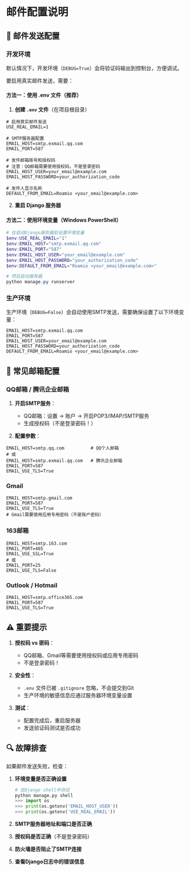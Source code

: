 # 邮件配置说明

## 📧 邮件发送配置

### 开发环境

默认情况下，开发环境（`DEBUG=True`）会将验证码输出到控制台，方便调试。

要启用真实邮件发送，需要：

#### 方法一：使用 .env 文件（推荐）

1. **创建 `.env` 文件**（在项目根目录）
```env
# 启用真实邮件发送
USE_REAL_EMAIL=1

# SMTP服务器配置
EMAIL_HOST=smtp.exmail.qq.com
EMAIL_PORT=587

# 发件邮箱账号和授权码
# 注意：QQ邮箱需要使用授权码，不是登录密码
EMAIL_HOST_USER=your_email@example.com
EMAIL_HOST_PASSWORD=your_authorization_code

# 发件人显示名称
DEFAULT_FROM_EMAIL=Roamio <your_email@example.com>
```

2. **重启 Django 服务器**

#### 方法二：使用环境变量（Windows PowerShell）

```powershell
# 在启动Django服务器前设置环境变量
$env:USE_REAL_EMAIL="1"
$env:EMAIL_HOST="smtp.exmail.qq.com"
$env:EMAIL_PORT="587"
$env:EMAIL_HOST_USER="your_email@example.com"
$env:EMAIL_HOST_PASSWORD="your_authorization_code"
$env:DEFAULT_FROM_EMAIL="Roamio <your_email@example.com>"

# 然后启动服务器
python manage.py runserver
```

### 生产环境

生产环境（`DEBUG=False`）会自动使用SMTP发送，需要确保设置了以下环境变量：

```env
EMAIL_HOST=smtp.exmail.qq.com
EMAIL_PORT=587
EMAIL_HOST_USER=your_email@example.com
EMAIL_HOST_PASSWORD=your_authorization_code
DEFAULT_FROM_EMAIL=Roamio <your_email@example.com>
```

## 📮 常见邮箱配置

### QQ邮箱 / 腾讯企业邮箱

1. **开启SMTP服务**：
   - QQ邮箱：设置 -> 账户 -> 开启POP3/IMAP/SMTP服务
   - 生成授权码（不是登录密码！）

2. **配置参数**：
```env
EMAIL_HOST=smtp.qq.com          # QQ个人邮箱
# 或
EMAIL_HOST=smtp.exmail.qq.com   # 腾讯企业邮箱
EMAIL_PORT=587
EMAIL_USE_TLS=True
```

### Gmail

```env
EMAIL_HOST=smtp.gmail.com
EMAIL_PORT=587
EMAIL_USE_TLS=True
# Gmail需要使用应用专用密码（不是账户密码）
```

### 163邮箱

```env
EMAIL_HOST=smtp.163.com
EMAIL_PORT=465
EMAIL_USE_SSL=True
# 或
EMAIL_PORT=25
EMAIL_USE_TLS=False
```

### Outlook / Hotmail

```env
EMAIL_HOST=smtp.office365.com
EMAIL_PORT=587
EMAIL_USE_TLS=True
```

## ⚠️ 重要提示

1. **授权码 vs 密码**：
   - QQ邮箱、Gmail等需要使用授权码或应用专用密码
   - 不是登录密码！

2. **安全性**：
   - `.env` 文件已被 `.gitignore` 忽略，不会提交到Git
   - 生产环境的敏感信息应通过服务器环境变量设置

3. **测试**：
   - 配置完成后，重启服务器
   - 发送验证码测试是否成功

## 🔍 故障排查

如果邮件发送失败，检查：

1. **环境变量是否正确设置**
   ```python
   # 在Django shell中测试
   python manage.py shell
   >>> import os
   >>> print(os.getenv('EMAIL_HOST_USER'))
   >>> print(os.getenv('USE_REAL_EMAIL'))
   ```

2. **SMTP服务器地址和端口是否正确**

3. **授权码是否正确**（不是登录密码）

4. **防火墙是否阻止了SMTP连接**

5. **查看Django日志中的错误信息**

